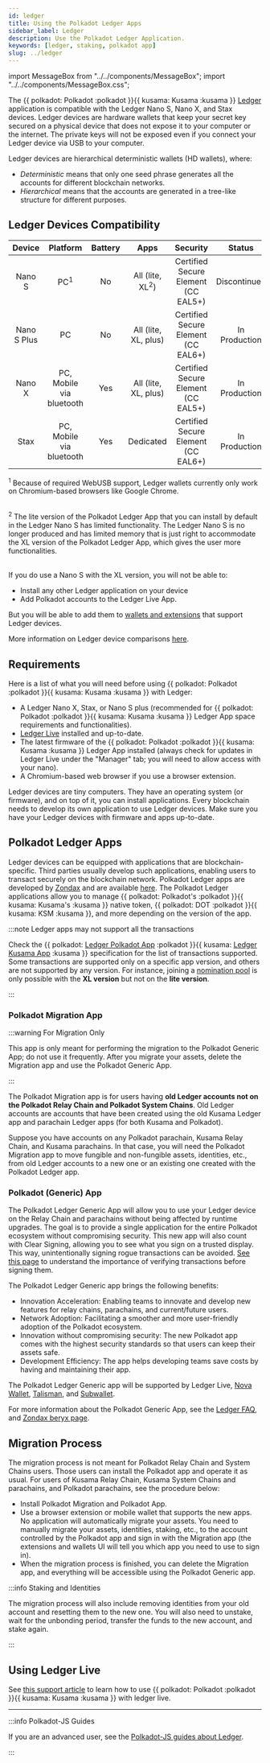 ```yaml
---
id: ledger
title: Using the Polkadot Ledger Apps
sidebar_label: Ledger
description: Use the Polkadot Ledger Application.
keywords: [ledger, staking, polkadot app]
slug: ../ledger
---
```


import MessageBox from "../../components/MessageBox"; import "../../components/MessageBox.css";

<MessageBox message="If you need help using Ledger, see [this support article](https://support.ledger.com/hc/en-us/articles/360016289919-Polkadot-DOT?docs=true). If the problem persists, you can contact the
[Polkadot Support Team](https://support.polkadot.network/support/home)." />

The {{ polkadot: Polkadot :polkadot }}{{ kusama: Kusama :kusama }} [Ledger](https://www.ledger.com/)
application is compatible with the Ledger Nano S, Nano X, and Stax devices. Ledger devices are
hardware wallets that keep your secret key secured on a physical device that does not expose it to
your computer or the internet. The private keys will not be exposed even if you connect your Ledger
device via USB to your computer.

Ledger devices are hierarchical deterministic wallets (HD wallets), where:

- _Deterministic_ means that only one seed phrase generates all the accounts for different
  blockchain networks.
- _Hierarchical_ means that the accounts are generated in a tree-like structure for different
  purposes.

## Ledger Devices Compatibility

|   Device    |         Platform         | Battery |            Apps            |              Security               |    Status     |
| :---------: | :----------------------: | :-----: | :------------------------: | :---------------------------------: | :-----------: |
|   Nano S    |      PC<sup>1</sup>      |   No    | All (lite, XL<sup>2</sup>) | Certified Secure Element (CC EAL5+) | Discontinued  |
| Nano S Plus |            PC            |   No    |    All (lite, XL, plus)    | Certified Secure Element (CC EAL6+) | In Production |
|   Nano X    | PC, Mobile via bluetooth |   Yes   |    All (lite, XL, plus)    | Certified Secure Element (CC EAL5+) | In Production |
|    Stax     | PC, Mobile via bluetooth |   Yes   |         Dedicated          | Certified Secure Element (CC EAL6+) | In Production |

<sup>1</sup> Because of required WebUSB support, Ledger wallets currently only work on
Chromium-based browsers like Google Chrome.<br/><br/>

<sup>2</sup> The lite version of the Polkadot Ledger App that you can install by default in the
Ledger Nano S has limited functionality. The Ledger Nano S is no longer produced and has limited
memory that is just right to accommodate the XL version of the Polkadot Ledger App, which gives the
user more functionalities.<br/><br/>

If you do use a Nano S with the XL version, you will not be able to:

- Install any other Ledger application on your device
- Add Polkadot accounts to the Ledger Live App.

But you will be able to add them to [wallets and extensions](./wallets-and-extensions.md) that
support Ledger devices.

More information on Ledger device comparisons
[here](https://shop.ledger.com/pages/hardware-wallets-comparison).

## Requirements

Here is a list of what you will need before using
{{ polkadot: Polkadot :polkadot }}{{ kusama: Kusama :kusama }} with Ledger:

- A Ledger Nano X, Stax, or Nano S plus (recommended for
  {{ polkadot: Polkadot :polkadot }}{{ kusama: Kusama :kusama }} Ledger App space requirements and
  functionalities).
- [Ledger Live](https://www.ledger.com/ledger-live) installed and up-to-date.
- The latest firmware of the {{ polkadot: Polkadot :polkadot }}{{ kusama: Kusama :kusama }} Ledger
  App installed (always check for updates in Ledger Live under the "Manager" tab; you will need to
  allow access with your nano).
- A Chromium-based web browser if you use a browser extension.

Ledger devices are tiny computers. They have an operating system (or firmware), and on top of it,
you can install applications. Every blockchain needs to develop its own application to use Ledger
devices. Make sure you have your Ledger devices with firmware and apps up-to-date.

## Polkadot Ledger Apps

Ledger devices can be equipped with applications that are blockchain-specific. Third parties usually
develop such applications, enabling users to transact securely on the blockchain network. Polkadot
Ledger apps are developed by [Zondax](https://zondax.ch/) and are available
[here](https://github.com/Zondax/ledger-polkadot). The Polkadot Ledger applications allow you to
manage {{ polkadot: Polkadot's :polkadot }}{{ kusama: Kusama's :kusama }} native token,
{{ polkadot: DOT :polkadot }}{{ kusama: KSM :kusama }}, and more depending on the version of the
app.

:::note Ledger apps may not support all the transactions

Check the
{{ polkadot: [Ledger Polkadot App](https://github.com/Zondax/ledger-polkadot) :polkadot }}{{ kusama: [Ledger Kusama App](https://github.com/Zondax/ledger-kusama) :kusama }}
specification for the list of transactions supported. Some transactions are supported only on a
specific app version, and others are not supported by any version. For instance, joining a
[nomination pool](../learn/learn-nomination-pools.md) is only possible with the **XL version** but
not on the **lite version**.

:::

### Polkadot Migration App

:::warning For Migration Only

This app is only meant for performing the migration to the Polkadot Generic App; do not use it
frequently. After you migrate your assets, delete the Migration app and use the Polkadot Generic
App.

:::

The Polkadot Migration app is for users having **old Ledger accounts not on the Polkadot Relay Chain
and Polkadot System Chains**. Old Ledger accounts are accounts that have been created using the old
Kusama Ledger app and parachain Ledger apps (for both Kusama and Polkadot).

Suppose you have accounts on any Polkadot parachain, Kusama Relay Chain, and Kusama parachains. In
that case, you will need the Polkadot Migration app to move fungible and non-fungible assets,
identities, etc., from old Ledger accounts to a new one or an existing one created with the Polkadot
Ledger app.

### Polkadot (Generic) App

The Polkadot Ledger Generic App will allow you to use your Ledger device on the Relay Chain and
parachains without being affected by runtime upgrades. The goal is to provide a single application
for the entire Polkadot ecosystem without compromising security. This new app will also count with
Clear Signing, allowing you to see what you sign on a trusted display. This way, unintentionally
signing rogue transactions can be avoided. [See this page](./transaction-attacks.md) to understand
the importance of verifying transactions before signing them.

The Polkadot Ledger Generic app brings the following benefits:

- Innovation Acceleration: Enabling teams to innovate and develop new features for relay chains,
  parachains, and current/future users.
- Network Adoption: Facilitating a smoother and more user-friendly adoption of the Polkadot
  ecosystem.
- Innovation without compromising security: The new Polkadot app comes with the highest security
  standards so that users can keep their assets safe.
- Development Efficiency: The app helps developing teams save costs by having and maintaining their
  app.

The Polkadot Ledger Generic app will be supported by Ledger Live,
[Nova Wallet](https://novawallet.io/), [Talisman](https://www.talisman.xyz/), and
[Subwallet](https://www.subwallet.app/).

For more information about the Polkadot Generic App, see the
[Ledger FAQ](https://support.ledger.com/hc/en-us/articles/17550211746845-New-Polkadot-app-FAQ?docs=true%20:dot),
and [Zondax beryx page](https://substrate.beryx.io/new_polkadot_ledger_app).

## Migration Process

The migration process is not meant for Polkadot Relay Chain and System Chains users. Those users can
install the Polkadot app and operate it as usual. For users of Kusama Relay Chain, Kusama System
Chains and parachains, and Polkadot parachains, see the procedure below:

- Install Polkadot Migration and Polkadot App.
- Use a browser extension or mobile wallet that supports the new apps. No application will
  automatically migrate your assets. You need to manually migrate your assets, identities, staking,
  etc., to the account controlled by the Polkadot app and sign in with the Migration app (the
  extensions and wallets UI will tell you which app you need to use to sign in).
- When the migration process is finished, you can delete the Migration app, and everything will be
  accessible using the Polkadot Generic app.

:::info Staking and Identities

The migration process will also include removing identities from your old account and resetting them
to the new one. You will also need to unstake, wait for the unbonding period, transfer the funds to
the new account, and stake again.

:::

## Using Ledger Live

See
[this support article](https://support.polkadot.network/support/solutions/articles/65000175822-how-to-use-polkadot-and-stake-with-ledger-live)
to learn how to use {{ polkadot: Polkadot :polkadot }}{{ kusama: Kusama :kusama }} with ledger live.

---

:::info Polkadot-JS Guides

If you are an advanced user, see the
[Polkadot-JS guides about Ledger](../learn/learn-guides-ledger.md).

:::
